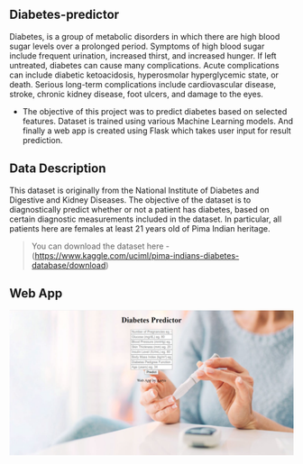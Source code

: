 ## Diabetes-predictor

Diabetes, is a group of metabolic disorders in which there are high blood sugar levels over a prolonged period. Symptoms of high blood sugar include frequent urination, increased thirst, and increased hunger. If left untreated, diabetes can cause many complications. Acute complications can include diabetic ketoacidosis, hyperosmolar hyperglycemic state, or death. Serious long-term complications include cardiovascular disease, stroke, chronic kidney disease, foot ulcers, and damage to the eyes. 

- The objective of this project was to predict diabetes based on selected features. Dataset is trained using various Machine Learning models. And finally a web app is created using Flask which takes user input for result prediction.

## Data Description

This dataset is originally from the National Institute of Diabetes and Digestive and Kidney Diseases. The objective of the dataset is to diagnostically predict whether or not a patient has diabetes, based on certain diagnostic measurements included in the dataset. In particular, all patients here are females at least 21 years old of Pima Indian heritage.

> You can download the dataset here - (https://www.kaggle.com/uciml/pima-indians-diabetes-database/download)

## **Web App**

![](Screenshot.png)

